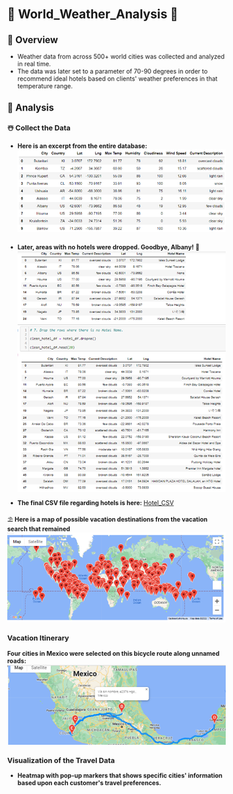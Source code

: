 #  :city_sunset: World_Weather_Analysis   :sunrise_over_mountains:

## :palm_tree: Overview

- Weather data from across 500+ world cities was collected and analyzed in real time.
- The data was later set to a parameter of 70-90 degrees in order to recommend ideal hotels based on clients' weather preferences in that temperature range.


## :cactus: Analysis

### :snowman_with_snow: Collect the Data
- **Here is an excerpt from the entire database:**
![Summary_Dataframe](https://github.com/Super-Manda/World_Weather_Analysis/blob/main/Weather_Database/Weather_Database_DF_head.png)

  
###
- **Later, areas with no hotels were dropped.  Goodbye, Albany!**  :statue_of_liberty:
![Drop None](https://github.com/Super-Manda/World_Weather_Analysis/blob/main/Vacation%20Search/Dropped%20the%20rows%20with%20no%20hotels.png)

- **The final CSV file regarding hotels is here:**
[Hotel_CSV](https://github.com/Super-Manda/World_Weather_Analysis/blob/main/Vacation%20Search/Hotel_CSV.csv)


:parasol_on_ground:  **Here is a map of possible vacation destinations from the vacation search that remained**
![Vacation Search PNG](https://github.com/Super-Manda/World_Weather_Analysis/blob/main/Vacation%20Search/Possible%20Vacation%20Destinations.png)


###  Vacation Itinerary
**Four cities in Mexico were selected on this bicycle route along unnamed roads:**
![Mexico Map](https://github.com/Super-Manda/World_Weather_Analysis/blob/main/Vacation%20Itinerary/WeatherPy_travel_map.png)


###  Visualization of the Travel Data
- **Heatmap with pop-up markers that shows specific cities' information based upon each customer's travel preferences.**
